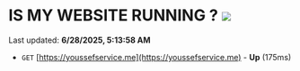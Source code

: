 # IS MY WEBSITE RUNNING ? [![](https://img.shields.io/static/v1?label=Sponsor&message=%E2%9D%A4&logo=GitHub&color=%23fe8e86)](https://github.com/sponsors/Youssef-Lehmam)

Last updated: **6/28/2025, 5:13:58 AM**

- `GET` [https://youssefservice.me](https://youssefservice.me) - **Up** (175ms)
